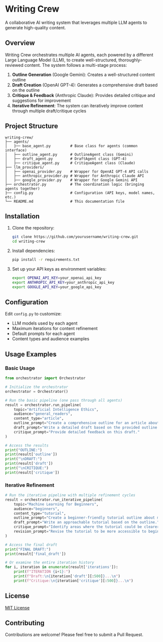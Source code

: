 # Writing Crew

A collaborative AI writing system that leverages multiple LLM agents to generate high-quality content.

## Overview

Writing Crew orchestrates multiple AI agents, each powered by a different Large Language Model (LLM), to create well-structured, thoroughly-reviewed content. The system follows a multi-stage process:

1. **Outline Generation** (Google Gemini): Creates a well-structured content outline
2. **Draft Creation** (OpenAI GPT-4): Generates a comprehensive draft based on the outline
3. **Critique & Feedback** (Anthropic Claude): Provides detailed critique and suggestions for improvement
4. **Iterative Refinement**: The system can iteratively improve content through multiple draft/critique cycles

## Project Structure

```
writing-crew/
├── agents/
│   ├── base_agent.py         # Base class for agents (common interface)
│   ├── outline_agent.py      # OutlineAgent class (Gemini)
│   ├── draft_agent.py        # DraftAgent class (GPT-4)
│   ├── critique_agent.py     # CritiqueAgent class (Claude)
├── llm_providers/
│   ├── openai_provider.py    # Wrapper for OpenAI GPT-4 API calls
│   ├── anthropic_provider.py # Wrapper for Anthropic Claude API
│   ├── google_provider.py    # Wrapper for Google Gemini API
├── orchestrator.py           # The coordination logic (bringing agents together)
├── config.py                 # Configuration (API keys, model names, etc.)
└── README.md                 # This documentation file
```

## Installation

1. Clone the repository:
   ```bash
   git clone https://github.com/yourusername/writing-crew.git
   cd writing-crew
   ```

2. Install dependencies:
   ```bash
   pip install -r requirements.txt
   ```

3. Set up your API keys as environment variables:
   ```bash
   export OPENAI_API_KEY=your_openai_api_key
   export ANTHROPIC_API_KEY=your_anthropic_api_key
   export GOOGLE_API_KEY=your_google_api_key
   ```

## Configuration

Edit `config.py` to customize:
- LLM models used by each agent
- Maximum iterations for content refinement
- Default prompts for each agent
- Content types and audience examples

## Usage Examples

### Basic Usage

```python
from orchestrator import Orchestrator

# Initialize the orchestrator
orchestrator = Orchestrator()

# Run the basic pipeline (one pass through all agents)
result = orchestrator.run_pipeline(
    topic="Artificial Intelligence Ethics",
    audience="general_readers",
    content_type="article",
    outline_prompt="Create a comprehensive outline for an article about AI ethics.",
    draft_prompt="Write a detailed draft based on the provided outline.",
    critique_prompt="Provide detailed feedback on this draft."
)

# Access the results
print("OUTLINE:")
print(result['outline'])
print("\nDRAFT:")
print(result['draft'])
print("\nCRITIQUE:")
print(result['critique'])
```

### Iterative Refinement

```python
# Run the iterative pipeline with multiple refinement cycles
result = orchestrator.run_iterative_pipeline(
    topic="Machine Learning for Beginners",
    audience="beginners",
    content_type="tutorial",
    outline_prompt="Create a beginner-friendly tutorial outline about machine learning.",
    draft_prompt="Write an approachable tutorial based on the outline.",
    critique_prompt="Identify areas where the tutorial could be clearer or more beginner-friendly.",
    revision_prompt="Revise the tutorial to be more accessible to beginners."
)

# Access the final draft
print("FINAL DRAFT:")
print(result['final_draft'])

# Or examine the entire iteration history
for i, iteration in enumerate(result['iterations']):
    print(f"ITERATION {i+1}:")
    print(f"Draft:\n{iteration['draft'][:500]}...\n")
    print(f"Critique:\n{iteration['critique'][:500]}...\n")
```

## License

[MIT License](LICENSE)

## Contributing

Contributions are welcome! Please feel free to submit a Pull Request.
